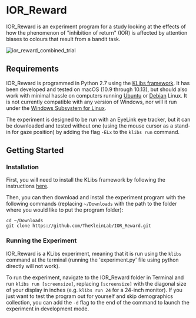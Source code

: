 # IOR_Reward

IOR_Reward is an experiment program for a study looking at the effects of how the phenomenon of "inhibition of return" (IOR) is affected by attention biases to colours that result from a bandit task.

![ior_reward_combined_trial](https://lh4.googleusercontent.com/jJVXnP4IfMluU-TNdXyrRgDnDod19Kb8BvQh1k6-CS7LmGPOLKjETkj49YPuenHcdV6EjA5wiSjufVgCN1dN=w1264-h680)

## Requirements

IOR_Reward is programmed in Python 2.7 using the [KLibs framework](https://github.com/a-hurst/klibs). It has been developed and tested on macOS (10.9 through 10.13), but should also work with minimal hassle on computers running [Ubuntu](https://www.ubuntu.com/download/desktop) or [Debian](https://www.debian.org/distrib/) Linux. It is not currently compatible with any version of Windows, nor will it run under the [Windows Subsystem for Linux](https://msdn.microsoft.com/en-us/commandline/wsl/install_guide).

The experiment is designed to be run with an EyeLink eye tracker, but it can be downloaded and tested without one (using the mouse cursor as a stand-in for gaze position) by adding the flag `-ELx` to the `klibs run` command.

## Getting Started

### Installation

First, you will need to install the KLibs framework by following the instructions [here](https://github.com/a-hurst/klibs).

Then, you can then download and install the experiment program with the following commands (replacing `~/Downloads` with the path to the folder where you would like to put the program folder):

```
cd ~/Downloads
git clone https://github.com/TheKleinLab/IOR_Reward.git
```

### Running the Experiment

IOR_Reward is a KLibs experiment, meaning that it is run using the `klibs` command at the terminal (running the 'experiment.py' file using python directly will not work).

To run the experiment, navigate to the IOR_Reward folder in Terminal and run `klibs run [screensize]`,
replacing `[screensize]` with the diagonal size of your display in inches (e.g. `klibs run 24` for a 24-inch monitor). If you just want to test the program out for yourself and skip demographics collection, you can add the `-d` flag to the end of the command to launch the experiment in development mode.
